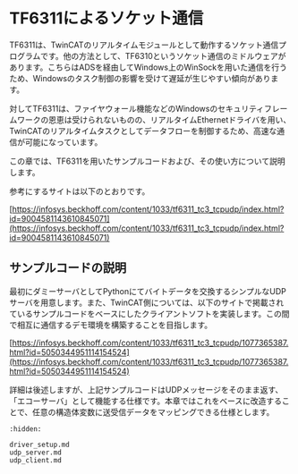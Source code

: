 # TF6311によるソケット通信

TF6311は、TwinCATのリアルタイムモジュールとして動作するソケット通信プログラムです。他の方法として、TF6310というソケット通信のミドルウェアがあります。こちらはADSを経由してWindows上のWinSockを用いた通信を行うため、Windowsのタスク制御の影響を受けて遅延が生じやすい傾向があります。

対してTF6311は、ファイヤウォール機能などのWindowsのセキュリティフレームワークの恩恵は受けられないものの、リアルタイムEthernetドライバを用い、TwinCATのリアルタイムタスクとしてデータフローを制御するため、高速な通信が可能になっています。

この章では、TF6311を用いたサンプルコードおよび、その使い方について説明します。

参考にするサイトは以下のとおりです。

[https://infosys.beckhoff.com/content/1033/tf6311_tc3_tcpudp/index.html?id=9004581143610845071](https://infosys.beckhoff.com/content/1033/tf6311_tc3_tcpudp/index.html?id=9004581143610845071)


## サンプルコードの説明

最初にダミーサーバとしてPythonにてバイトデータを交換するシンプルなUDPサーバを用意します。また、TwinCAT側については、以下のサイトで掲載されているサンプルコードをベースにしたクライアントソフトを実装します。この間で相互に通信するデモ環境を構築することを目指します。

[https://infosys.beckhoff.com/content/1033/tf6311_tc3_tcpudp/1077365387.html?id=5050344951114154524](https://infosys.beckhoff.com/content/1033/tf6311_tc3_tcpudp/1077365387.html?id=5050344951114154524)

詳細は後述しますが、上記サンプルコードはUDPメッセージをそのまま返す、「エコーサーバ」として機能する仕様です。本章ではこれをベースに改造することで、任意の構造体変数に送受信データをマッピングできる仕様とします。

```{toctree}
:hidden:

driver_setup.md
udp_server.md
udp_client.md
```
